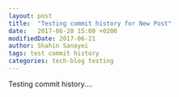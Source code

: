 ```yaml
---
layout: post
title:  "Testing commit history for New Post"
date:   2017-06-20 15:00 +0200
modifiedDate: 2017-06-21
author: Shahin Sanayei
tags: test commit history
categories: tech-blog testing
---
```

Testing commit history....